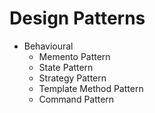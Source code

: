 # Design Patterns

* Behavioural
  * Memento Pattern
  * State Pattern
  * Strategy Pattern
  * Template Method Pattern
  * Command Pattern
